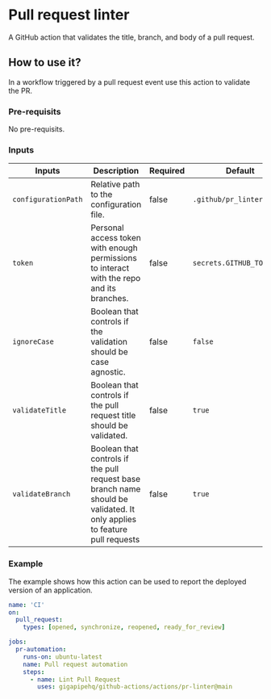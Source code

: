 # Pull request linter

A GitHub action that validates the title, branch, and body of a pull request.

## How to use it?

In a workflow triggered by a pull request event use this action to validate the PR.

### Pre-requisits

No pre-requisits.

### Inputs

| **Inputs**          | **Description**                                                                                                          | **Required** | **Default**               |
| ------------------- | ------------------------------------------------------------------------------------------------------------------------ | ------------ | ------------------------- |
| `configurationPath` | Relative path to the configuration file.                                                                                 | false        | `.github/pr_linter.json'` |
| `token`             | Personal access token with enough permissions to interact with the repo and its branches.                                | false        | `secrets.GITHUB_TOKEN`    |
| `ignoreCase`        | Boolean that controls if the validation should be case agnostic.                                                         | false        | `false`                   |
| `validateTitle`     | Boolean that controls if the pull request title should be validated.                                                     | false        | `true`                    |
| `validateBranch`    | Boolean that controls if the pull request base branch name should be validated. It only applies to feature pull requests | false        | `true`                    |

### Example

The example shows how this action can be used to report the deployed version of an application.

```yml
name: 'CI'
on:
  pull_request:
    types: [opened, synchronize, reopened, ready_for_review]

jobs:
  pr-automation:
    runs-on: ubuntu-latest
    name: Pull request automation
    steps:
      - name: Lint Pull Request
        uses: gigapipehq/github-actions/actions/pr-linter@main
```
